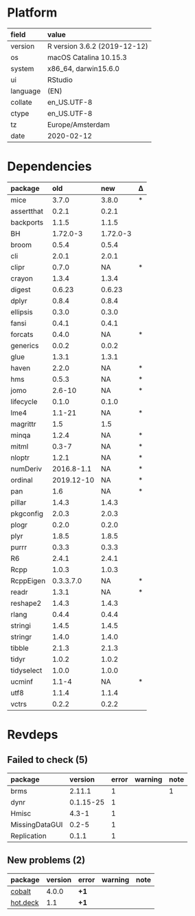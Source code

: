 # Platform

|field    |value                        |
|:--------|:----------------------------|
|version  |R version 3.6.2 (2019-12-12) |
|os       |macOS Catalina 10.15.3       |
|system   |x86_64, darwin15.6.0         |
|ui       |RStudio                      |
|language |(EN)                         |
|collate  |en_US.UTF-8                  |
|ctype    |en_US.UTF-8                  |
|tz       |Europe/Amsterdam             |
|date     |2020-02-12                   |

# Dependencies

|package    |old        |new      |Δ  |
|:----------|:----------|:--------|:--|
|mice       |3.7.0      |3.8.0    |*  |
|assertthat |0.2.1      |0.2.1    |   |
|backports  |1.1.5      |1.1.5    |   |
|BH         |1.72.0-3   |1.72.0-3 |   |
|broom      |0.5.4      |0.5.4    |   |
|cli        |2.0.1      |2.0.1    |   |
|clipr      |0.7.0      |NA       |*  |
|crayon     |1.3.4      |1.3.4    |   |
|digest     |0.6.23     |0.6.23   |   |
|dplyr      |0.8.4      |0.8.4    |   |
|ellipsis   |0.3.0      |0.3.0    |   |
|fansi      |0.4.1      |0.4.1    |   |
|forcats    |0.4.0      |NA       |*  |
|generics   |0.0.2      |0.0.2    |   |
|glue       |1.3.1      |1.3.1    |   |
|haven      |2.2.0      |NA       |*  |
|hms        |0.5.3      |NA       |*  |
|jomo       |2.6-10     |NA       |*  |
|lifecycle  |0.1.0      |0.1.0    |   |
|lme4       |1.1-21     |NA       |*  |
|magrittr   |1.5        |1.5      |   |
|minqa      |1.2.4      |NA       |*  |
|mitml      |0.3-7      |NA       |*  |
|nloptr     |1.2.1      |NA       |*  |
|numDeriv   |2016.8-1.1 |NA       |*  |
|ordinal    |2019.12-10 |NA       |*  |
|pan        |1.6        |NA       |*  |
|pillar     |1.4.3      |1.4.3    |   |
|pkgconfig  |2.0.3      |2.0.3    |   |
|plogr      |0.2.0      |0.2.0    |   |
|plyr       |1.8.5      |1.8.5    |   |
|purrr      |0.3.3      |0.3.3    |   |
|R6         |2.4.1      |2.4.1    |   |
|Rcpp       |1.0.3      |1.0.3    |   |
|RcppEigen  |0.3.3.7.0  |NA       |*  |
|readr      |1.3.1      |NA       |*  |
|reshape2   |1.4.3      |1.4.3    |   |
|rlang      |0.4.4      |0.4.4    |   |
|stringi    |1.4.5      |1.4.5    |   |
|stringr    |1.4.0      |1.4.0    |   |
|tibble     |2.1.3      |2.1.3    |   |
|tidyr      |1.0.2      |1.0.2    |   |
|tidyselect |1.0.0      |1.0.0    |   |
|ucminf     |1.1-4      |NA       |*  |
|utf8       |1.1.4      |1.1.4    |   |
|vctrs      |0.2.2      |0.2.2    |   |

# Revdeps

## Failed to check (5)

|package        |version   |error |warning |note |
|:--------------|:---------|:-----|:-------|:----|
|brms           |2.11.1    |1     |        |1    |
|dynr           |0.1.15-25 |1     |        |     |
|Hmisc          |4.3-1     |1     |        |     |
|MissingDataGUI |0.2-5     |1     |        |     |
|Replication    |0.1.1     |1     |        |     |

## New problems (2)

|package                         |version |error  |warning |note |
|:-------------------------------|:-------|:------|:-------|:----|
|[cobalt](problems.md#cobalt)    |4.0.0   |__+1__ |        |     |
|[hot.deck](problems.md#hotdeck) |1.1     |__+1__ |        |     |

